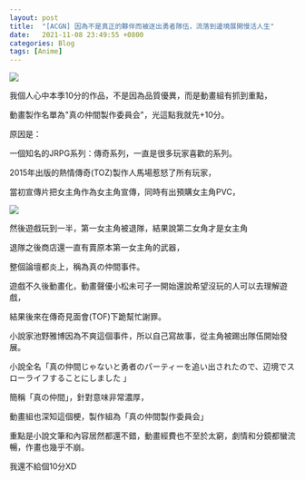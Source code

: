 ```yaml
---
layout: post
title:  "[ACGN] 因為不是真正的夥伴而被逐出勇者隊伍，流落到邊境展開慢活人生"
date:   2021-11-08 23:49:55 +0800
categories: Blog
tags: [Anime]
---
```


![](/Images/Anime/真の仲間/真の仲間.png)

我個人心中本季10分的作品，不是因為品質優異，而是動畫組有抓到重點，

動畫製作名單為"真の仲間製作委員会"，光這點我就先+10分。

原因是：

一個知名的JRPG系列：傳奇系列，一直是很多玩家喜歡的系列。

2015年出版的熱情傳奇(TOZ)製作人馬場惹怒了所有玩家，

當初宣傳片把女主角作為女主角宣傳，同時有出預購女主角PVC，

![](/Images/Anime/真の仲間/ToZ王女.png)

然後遊戲玩到一半，第一女主角被退隊，結果說第二女角才是女主角

退隊之後商店還一直有賣原本第一女主角的武器，

整個論壇都炎上，稱為真の仲間事件。

遊戲不久後動畫化，動畫聲優小松未可子一開始還說希望沒玩的人可以去理解遊戲，

結果後來在傳奇見面會(TOF)下跪幫忙謝罪。



小說家池野雅博因為不爽這個事件，所以自己寫故事，從主角被踢出隊伍開始發展。

小說全名「真の仲間じゃないと勇者のパーティーを追い出されたので、辺境でスローライフすることにしました 」

簡稱「真の仲間」，針對意味非常濃厚，

動畫組也深知這個梗，製作組為「真の仲間製作委員会」

重點是小說文筆和內容居然都還不錯，動畫經費也不至於太窮，劇情和分鏡都蠻流暢，作畫也幾乎不崩。

我還不給個10分XD
